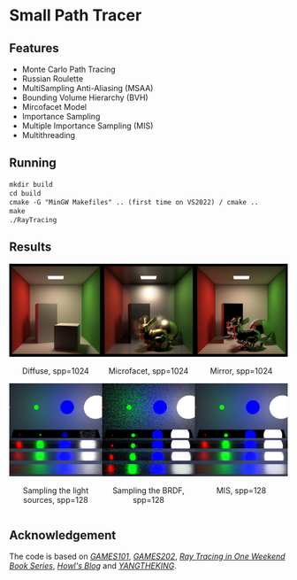 # Small Path Tracer

## Features

- Monte Carlo Path Tracing
- Russian Roulette
- MultiSampling Anti-Aliasing (MSAA)
- Bounding Volume Hierarchy (BVH)
- Mircofacet Model
- Importance Sampling
- Multiple Importance Sampling (MIS)
- Multithreading

## Running
```
mkdir build
cd build
cmake -G "MinGW Makefiles" .. (first time on VS2022) / cmake ..
make 
./RayTracing
```

## Results

<div style="display: flex; justify-content: space-between;">
  <div>
    <img src="results/diffuse1024_1691.png">
    <center><p>Diffuse, spp=1024</p></center>
  </div>
  <div>
    <img src="results/microfacet1024_is_5984.png">
    <center><p>Microfacet, spp=1024</p></center>
  </div>
  <div>
    <img src="results/mirror1024_5221.png">
    <center><p>Mirror, spp=1024</p></center>
  </div>
</div>

<div style="display: flex; justify-content: space-between;">
  <div>
    <img src="results/mislight128_122.png">
    <center><p>Sampling the light sources, spp=128</p></center>
  </div>
  <div>
    <img src="results/misbrdf128_67.png">
    <center><p>Sampling the BRDF, spp=128</p></center>
  </div>
  <div>
    <img src="results/mis128_124.png">
    <center><p>MIS, spp=128</p></center>
  </div>
</div>



## Acknowledgement

The code is based on *[GAMES101](https://sites.cs.ucsb.edu/~lingqi/teaching/games101.html)*, *[GAMES202](https://sites.cs.ucsb.edu/~lingqi/teaching/games202.html)*, *[Ray Tracing in One Weekend Book Series](https://github.com/RayTracing/raytracing.github.io)*, *[Howl's Blog](https://howl144.github.io/2023/09/30/00014.%20Games101%20FinalProject/#shadowing-masking-function)* and *[YANGTHEKING](https://blog.csdn.net/ycrsw/article/details/124408789)*.
